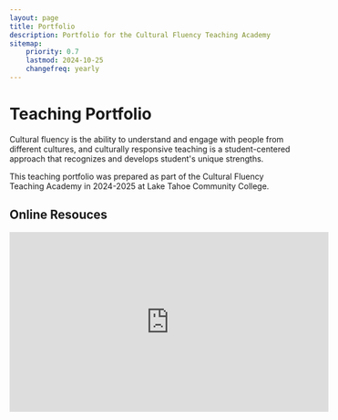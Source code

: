 ```yaml
---
layout: page
title: Portfolio
description: Portfolio for the Cultural Fluency Teaching Academy 
sitemap:
    priority: 0.7
    lastmod: 2024-10-25
    changefreq: yearly
---
```


# Teaching Portfolio

Cultural fluency is the ability to understand and engage with people from different cultures, and culturally responsive teaching is a student-centered approach that recognizes and develops student's unique strengths.

This teaching portfolio was prepared as part of the Cultural Fluency Teaching Academy in 2024-2025 at Lake Tahoe Community College.


## Online Resouces

<iframe width="560" height="315" src="https://www.youtube.com/embed/videoseries?si=ogRs3R5niweSTLfr&amp;list=PLNfIROxhN1JCCS7MgLIfV824yAF1Jg3al" title="YouTube video player" frameborder="0" allow="accelerometer; autoplay; clipboard-write; encrypted-media; gyroscope; picture-in-picture; web-share" referrerpolicy="strict-origin-when-cross-origin" allowfullscreen></iframe>